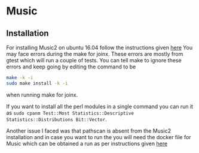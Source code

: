 # Music

## Installation
For installing Music2 on ubuntu 16.04 follow the instructions given [here](https://github.com/ding-lab/MuSiC2)
You may face errors during the make for joinx. These errors are mostly from gtest which will run a couple of tests. You can tell make to ignore these errors and keep going by editing the command to be 

```bash
make -k -i
sudo make install -k -i
```

when running make for joinx.

If you want to install all the perl modules in a single command you can run it as `sudo cpanm Test::Most Statistics::Descriptive Statistics::Distributions Bit::Vector`.

Another issue I faced was that pathscan is absent from the Music2 installation and in case you want to run the you will need the docker file for Music which can be obtained a run as per instructions given [here](https://www.biostars.org/p/62793/)

